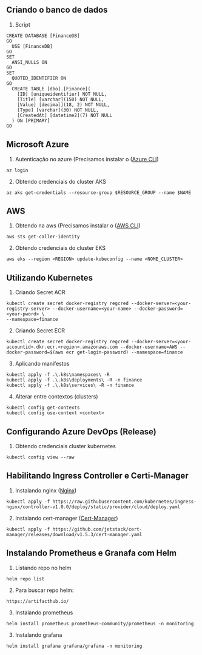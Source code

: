 ## Criando o banco de dados

1. Script
```
CREATE DATABASE [FinanceDB]
GO
  USE [FinanceDB]
GO
SET
  ANSI_NULLS ON
GO
SET
  QUOTED_IDENTIFIER ON
GO
  CREATE TABLE [dbo].[Finance](
    [ID] [uniqueidentifier] NOT NULL,
    [Title] [varchar](150) NOT NULL,
    [Value] [decimal](18, 2) NOT NULL,
    [Type] [varchar](30) NOT NULL,
    [CreatedAt] [datetime2](7) NOT NULL
  ) ON [PRIMARY]
GO   
```

## Microsoft Azure
1. Autenticação no azure (Precisamos instalar o ([Azure CLI](https://docs.microsoft.com/pt-br/cli/azure/install-azure-cli))
```
az login
```
2. Obtendo credenciais do cluster AKS 
```
az aks get-credentials --resource-group $RESOURCE_GROUP --name $NAME
```

## AWS 
1. Obtendo na aws (Precisamos instalar o ([AWS CLI](https://aws.amazon.com/pt/cli/))
```
aws sts get-caller-identity
```
2. Obtendo credenciais do cluster EKS
```
aws eks --region <REGION> update-kubeconfig --name <NOME_CLUSTER>
```

## Utilizando Kubernetes
1. Criando Secret ACR
```
kubectl create secret docker-registry regcred --docker-server=<your-registry-server> --docker-username=<your-name> --docker-password=<your-pword> \
--namespace=finance
```
2. Criando Secret ECR
```
kubectl create secret docker-registry regcred --docker-server=<your-accountid>.dkr.ecr.<region>.amazonaws.com --docker-username=AWS --docker-password=$(aws ecr get-login-password) --namespace=finance
```

3. Aplicando manifestos
```
kubectl apply -f .\.k8s\namespaces\ -R
kubectl apply -f .\.k8s\deployments\ -R -n finance
kubectl apply -f .\.k8s\services\ -R -n finance
```

4. Alterar entre contextos (clusters)
```
kubectl config get-contexts
kubectl config use-context <context>
```

## Configurando Azure DevOps (Release)
1. Obtendo credenciais cluster kubernetes 
```
kubectl config view --raw
```

## Habilitando Ingress Controller e Certi-Manager
1. Instalando nginx ([Nginx](https://kubernetes.github.io/ingress-nginx/deploy/))
```
kubectl apply -f https://raw.githubusercontent.com/kubernetes/ingress-nginx/controller-v1.0.0/deploy/static/provider/cloud/deploy.yaml
```

2. Instalando cert-manager ([Cert-Manager](https://cert-manager.io/docs/installation/))
```
kubectl apply -f https://github.com/jetstack/cert-manager/releases/download/v1.5.3/cert-manager.yaml
```

## Instalando Prometheus e Granafa com Helm
1. Listando repo no helm
```
helm repo list
```
2. Para buscar repo helm:
```
https://artifacthub.io/
```
3. Instalando prometheus
```
helm install prometheus prometheus-community/prometheus -n monitoring
```
3. Instalando grafana
```
helm install grafana grafana/grafana -n monitoring
```